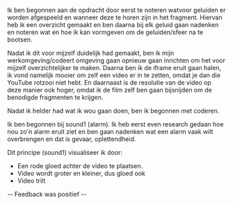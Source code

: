 Ik ben begonnen aan de opdracht door eerst te noteren watvoor geluiden er worden afgespeeld en wanneer deze te horen zijn in het fragment. Hiervan heb ik een overzicht gemaakt en ben daarna bij elk geluid gaan nadenken en noteren wat en hoe ik kan vormgeven om de geluiden/sfeer na te bootsen.

Nadat ik dit voor mijzelf duidelijk had gemaakt, ben ik mijn werkomgeving/codeert omgeving gaan opnieuw gaan inrichten om het voor mijzelf overzichtelijker te maken. Daarna ben ik de iframe eruit gaan halen, ik vond namelijk mooier om zelf een video er in te zetten, omdat je dan die YouTube rotzooi niet hebt. En daarnaast is de resolutie van de video op deze manier ook hoger, omdat ik de film zelf ben gaan bijsnijden om de benodigde fragmenten te krijgen.


Nadat ik helder had wat ik wou gaan doen, ben ik begonnen met coderen. 

Ik ben begonnen bij sound1 (alarm). Ik heb eerst even research gedaan hoe nou zo'n alarm eruit ziet en ben gaan nadenken wat een alarm vaak wilt overbrengen en dat is gevaar, oplettendheid.

Dit principe (sound1) visualiseer ik door:
- Een rode gloed achter de video te plaatsen.
- Video wordt groter en kleiner, dus gloed ook
- Video trilt

-- Feedback was positief --
